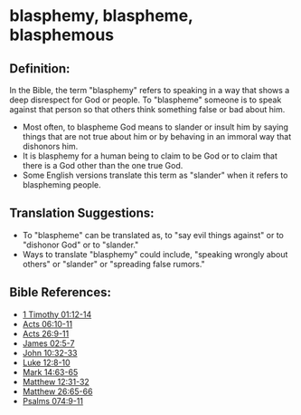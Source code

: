 # blasphemy, blaspheme, blasphemous #

## Definition: ##

In the Bible, the term "blasphemy" refers to speaking in a way that shows a deep disrespect for God or people. To "blaspheme" someone is to speak against that person so that others think something false or bad about him.

* Most often, to blaspheme God means to slander or insult him by saying things that are not true about him or by behaving in an immoral way that dishonors him.
* It is blasphemy for a human being to claim to be God or to claim that there is a God other than the one true God.
* Some English versions translate this term as "slander" when it refers to blaspheming people.

## Translation Suggestions: ##

* To "blaspheme" can be translated as, to "say evil things against" or to "dishonor God" or to "slander."
* Ways to translate "blasphemy" could include, "speaking wrongly about others" or "slander" or "spreading false rumors."



## Bible References: ##

* [1 Timothy 01:12-14](en/tn/1ti/help/01/12)
* [Acts 06:10-11](en/tn/act/help/06/10)
* [Acts 26:9-11](en/tn/act/help/26/09)
* [James 02:5-7](en/tn/jas/help/02/05)
* [John 10:32-33](en/tn/jhn/help/10/32)
* [Luke 12:8-10](en/tn/luk/help/12/08)
* [Mark 14:63-65](en/tn/mrk/help/14/63)
* [Matthew 12:31-32](en/tn/mat/help/12/31)
* [Matthew 26:65-66](en/tn/mat/help/26/65)
* [Psalms 074:9-11](en/tn/psa/help/74/09)
